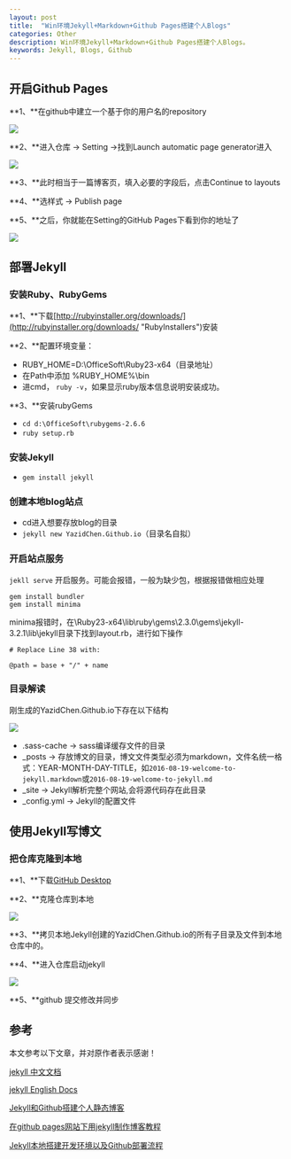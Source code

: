 ```yaml
---
layout: post
title:  "Win环境Jekyll+Markdown+Github Pages搭建个人Blogs"
categories: Other
description: Win环境Jekyll+Markdown+Github Pages搭建个人Blogs。
keywords: Jekyll, Blogs, Github
---
```

## 开启Github Pages ##

**1、**在github中建立一个基于你的用户名的repository

![](http://i.imgur.com/pJBemgT.png)

**2、**进入仓库 -> Setting ->找到Launch automatic page generator进入

![](http://i.imgur.com/NX82S2v.png)

**3、**此时相当于一篇博客页，填入必要的字段后，点击Continue to layouts

**4、**选样式 -> Publish page

**5、**之后，你就能在Setting的GitHub Pages下看到你的地址了

![](http://i.imgur.com/RhpshMR.png)

## 部署Jekyll ##

### 安装Ruby、RubyGems ###

**1、**下载[http://rubyinstaller.org/downloads/](http://rubyinstaller.org/downloads/ "RubyInstallers")安装

**2、**配置环境变量：
-  RUBY_HOME=D:\OfficeSoft\Ruby23-x64（目录地址）
-  在Path中添加 %RUBY_HOME%\bin
-  进cmd， `ruby -v`，如果显示ruby版本信息说明安装成功。


**3、**安装rubyGems
- `cd d:\OfficeSoft\rubygems-2.6.6`
- `ruby setup.rb`


### 安装Jekyll ###

- `gem install jekyll`

### 创建本地blog站点 ###

- cd进入想要存放blog的目录
- `jekyll new YazidChen.Github.io`（目录名自拟）


### 开启站点服务 ###

`jekll serve` 开启服务。可能会报错，一般为缺少包，根据报错做相应处理
```
gem install bundler
gem install minima
```
minima报错时，在\Ruby23-x64\lib\ruby\gems\2.3.0\gems\jekyll-3.2.1\lib\jekyll目录下找到layout.rb，进行如下操作
```
# Replace Line 38 with:

@path = base + "/" + name
```

### 目录解读 ###

刚生成的YazidChen.Github.io下存在以下结构

![](http://i.imgur.com/xCQ3uNM.png)

- .sass-cache	->	sass编译缓存文件的目录
- _posts		->	存放博文的目录，博文文件类型必须为markdown，文件名统一格式：YEAR-MONTH-DAY-TITLE，如`2016-08-19-welcome-to-jekyll.markdown`或`2016-08-19-welcome-to-jekyll.md`
- _site		->	Jekyll解析完整个网站,会将源代码存在此目录
- _config.yml	->	Jekyll的配置文件


## 使用Jekyll写博文 ##

### 把仓库克隆到本地 ###

**1、**下载[GitHub Desktop](https://desktop.github.com/)

**2、**克隆仓库到本地

![](http://i.imgur.com/iyNOqSe.png)

**3、**拷贝本地Jekyll创建的YazidChen.Github.io的所有子目录及文件到本地仓库中的。

**4、**进入仓库启动jekyll 

![](http://i.imgur.com/c2tOmeS.png)

**5、**github 提交修改并同步


## 参考 ##

本文参考以下文章，并对原作者表示感谢！

[jekyll 中文文档](http://jekyll.bootcss.com/docs/home/)

[jekyll English Docs](http://jekyllrb.com/docs/home/)

[Jekyll和Github搭建个人静态博客](http://pwnny.cn/original/2016/06/26/MakeBlog.html)

[在github pages网站下用jekyll制作博客教程](http://kresnik.wang/works/tech/2015/06/07/%E5%9C%A8github-pages%E7%BD%91%E7%AB%99%E4%B8%8B%E7%94%A8jekyll%E5%88%B6%E4%BD%9C%E5%8D%9A%E5%AE%A2%E6%95%99%E7%A8%8B.html)

[Jekyll本地搭建开发环境以及Github部署流程](http://pizida.com/technology/2016/03/03/use-jekyll-create-blog-on-github/)




